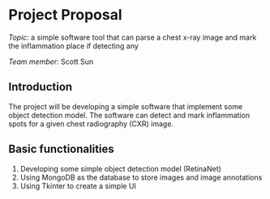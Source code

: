 # Project Proposal
*Topic*: a simple software tool that can parse a chest x-ray image and mark the inflammation place if detecting any

*Team member*: Scott Sun
## Introduction
The project will be developing a simple software that implement some object detection model. The software can detect and mark inflammation spots for a given chest radiography (CXR) image.

## Basic functionalities
1. Developing some simple object detection model (RetinaNet)
2. Using MongoDB as the database to store images and image annotations
3. Using Tkinter to create a simple UI

